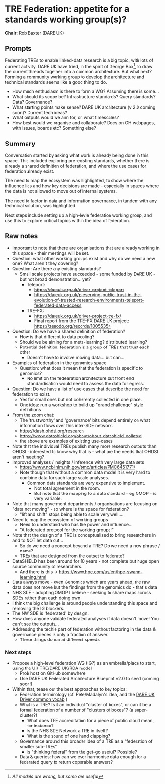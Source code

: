 # TRE Federation: appetite for a standards working group(s)?

**Chair**: Rob Baxter (DARE UK)

## Prompts

Federating TREs to enable linked-data research is a big topic, with lots of current activity.
DARE UK have tried, in the spirit of George Box[^1], to draw the current threads together into a common architecture.
But what next? Forming a community working group to develop the architecture and technical standards seems like a good thing to do.

- How much enthusiasm is there to form a WG? Assuming there is some…
- What should its scope be? Infrastructure standards? Query standards? Data? Governance?
- What starting points make sense? DARE UK architecture (v 2.0 coming soon)? Current tech ideas?
- What outputs would we aim for, on what timescales?
- How best would we organise and collaborate? Docs on GH webpages, with issues, boards etc? Something else?

[^1]: _All models are wrong, but some are useful_

## Summary

Conversation started by asking what work is already being done in this space.
This included exploring pre-existing standards, whether there is already a shared definition of federation, and where the use cases for federation already exist.

The need to map the ecosystem was highlighted, to show where the influence lies and how key decisions are made - especially in spaces where the data is not allowed to move out of internal systems.

The need to factor in data and information governance, in tandem with any technical solution, was highlighted.

Next steps include setting up a high-levle federation working group, and use this to explore critical topics within the idea of federation.

## Raw notes

- Important to note that there are organisations that are already working in this space - their meetings will be set.
- Question: what other working groups exist and why do we need a new one? What aren't they covering?
- Question: Are there any existing standards?
  - Small scale projects have succeeded - some funded by DARE UK - but not broad demonstration... yet?
    - Teleport:
      - https://dareuk.org.uk/driver-project-teleport
      - https://dareuk.org.uk/preserving-public-trust-in-the-evolution-of-trusted-research-environments-teleport-federated-data-access
    - TRE-FX:
      - https://dareuk.org.uk/driver-project-tre-fx/
      - Final report from the TRE-FX DARE UK project: https://zenodo.org/records/10055354
- Question: Do we have a shared definition of federation?
  - How is that different to data pooling?
  - Should we be aiming for a meta-learning? distributed learning?
  - Potential definition: federation is a group of TREs that trust each other
    - Doesn't have to involve moving data... but can...
- Examples of federation in the genomics space
  - Question: what does it mean that the federation is specific to genomics?
    - No limit on the fedearation architecture but front end standardisation would need to assess the data for egress.
- Question: Do we have a list of use-cases that describe the need for federation to exist.
  - Yes for small ones but not coherently collected in one place.
  - One idea: run a workshop to build up "grand challenge" style definitions
- From the zoom chat:
  - The 'trustworthy' and 'governance' bits depend entirely on what information flows over this inter-SDE network.
  - https://dash.ohdsi.org/research
  - https://www.datashield.org/about/about-datashield-collated
  - the above are examples of existing use-cases
- Note that the individual TREs publish many more research outputs than OHDSI - interested to know why that is - what are the needs that OHDSI aren't meeting?
- Improved analyses / insights / inference with very large data sets
  - https://www.ncbi.nlm.nih.gov/pmc/articles/PMC6451771/
  - Note though that without a common data model it is very hard to combine data for such large scale analyses.
    - Common data standards are very expensive to implement.
      - Not total agreement in the room.
      - But note that the mapping to a data standard - eg OMOP - is very variable.
- Note that many goverment departments / organisations are focusing on "data not moving" - so where is the space for federation?
  - "lift and shift" stops being able to scale very well....
- Need to map the ecosystem of working groups
  - Need to understand who has the power and influence...
  - "A federated protocol for the working groups!"
- Note that the design of a TRE is conceptualised to bring researchers in and to NOT let data out...
  - So do we need a concept beyond a TRE? Do we need a new phrase / name?
  - TREs that are designed from the outset to federate?
- DataSHIELD has been around for 10 years - not complete but huge open source community of researchers.
  - And there is this -> https://www.hpe.com/us/en/hpe-swarm-learning.html
- Data always move - even Genomics which are years ahead, the raw data does not move but the findings from the genomics do - that's data
- NHS SDE - adopting OMOP I believe - seeking to share maps across SDEs rather than each doing own
- I think the big challenge is around people understanding this space and removing the IG blockers.
- The NW SDE is 'federated' by design.
- How does anyone validate federated analyses if data doesn't move! You can't see the outputs...
- Addressing the techie part of federation without factoring in the data & governance pieces is only a fraction of answer.
  - These things do run at different speeds

### Next steps

- Propose a high-level federation WG (IG?) as an umbrella/place to start, using the UK TRE/DARE UK/RDA model
  - Prob host on GitHub somewhere
  - Use DARE UK Federated Architecture Blueprint v2.0 to seed (coming soon!)
- Within that, tease out the best approaches to key topics:
  - Federation terminology (cf. Pete/Madalyn's idea, and the [DARE UK Driver common vocab](https://docs.google.com/document/d/1SJ6CJG8yHzsvtU7MyzdNOF_S0fZVJb_i/edit) )
  - What is a TRE? Is it an individual "cluster of boxes", or can it be a formal federation of a number of "clusters of boxes"? (a super-cluster?)
    - What does TRE accreditation for a piece of public cloud mean, for instance?
    - Is the NHS SDE Network a TRE in itself?
    - What is the sound of one hand clapping?
  - Governance around this broader idea of a TRE as a "federation of smaller sub-TREs"
    - Is "thinking federal" from the get-go useful? Possible?
  - Data & queries: how can we ever harmonise data enough for a federated query to return coparable answers?
